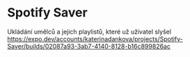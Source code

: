 # Spotify Saver
Ukládání umělců a jejich playlistů, které už uživatel slyšel
https://expo.dev/accounts/katerinadankova/projects/Spotify-Saver/builds/02087a93-3ab7-4140-8128-b16c899826ac